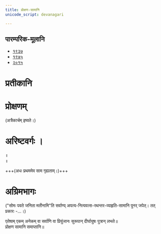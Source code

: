```yaml
---
title: प्रोक्षण-सामानि 
unicode_script: devanagari  

---
```


## पारम्परिक-मूलानि
- [१९३७](https://archive.org/stream/sAmaveda-jaiminIya-paravastu-paramparA-docs/sAmaveda-paravastu-1937#page/n48/mode/1up)
- [१९७५](https://archive.org/stream/sAmaveda-jaiminIya-paravastu-paramparA-docs/sAmaveda-paravastu-1975#page/n43/mode/2up)
- [२०१५](https://archive.org/stream/sAmaveda-jaiminIya-paravastu-paramparA-docs/proxaNa-sAmAni#page/n1/mode/2up)

# प्रतीकानि


<div class="js_include" url="pratIka/prakRti-pratIka.md"  newLevelForH1="2" includeTitle="true"> </div>

<div class="js_include" url="pratIka/Uha-pratIka.md"  newLevelForH1="2" includeTitle="true"> </div>

<div class="js_include" url="pratIka/rahasya-pratIka.md"  newLevelForH1="2" includeTitle="true"> </div>


# प्रोक्षणम्

<div class="js_include" url="../../agniH/paravastu-saama/agniM-hotAram.md"  newLevelForH1="2" includeTitle="true"> </div>

<div class="js_include" url="../../somaH/paravastu-saama/tarat-sa-mandI.md"  newLevelForH1="2" includeTitle="true"> </div> 

<div class="js_include" url="../../indraH/paravastu-saama/eto-nvindram.md"  newLevelForH1="2" includeTitle="true"> </div> 

<div class="js_include" url="../../misc-devas/paravastu-saama/somaM-rAjAnam.md"  newLevelForH1="2" includeTitle="true"> </div> 

<div class="js_include" url="../../indraH/paravastu-saama/yata-indra.md"  newLevelForH1="2" includeTitle="true"> </div> 

<div class="js_include" url="../../worlds/paravastu-saama/brahma-jajJNAnam.md"  newLevelForH1="2" includeTitle="true"> </div> 

<div class="js_include" url="../../worlds/paravastu-saama/pavitran-te.md"  newLevelForH1="2" includeTitle="true"> </div> 

<div class="js_include" url="../../indraH/paravastu-saama/vAmadevyam-panchanidhanam.md"  newLevelForH1="2" includeTitle="true"> </div> 

<div class="js_include" url="../../indraH/paravastu-saama/yad-dyAva-vairUpam.md"  newLevelForH1="2" includeTitle="true"> </div> 

<div class="js_include" url="../../vAk/paravastu-saama/vAchovratam-vAk-shruNotu.md"  newLevelForH1="2" includeTitle="true"> </div> 

<div class="js_include" url="../../indraH/paravastu-saama/imA-nu-kam.md"  newLevelForH1="2" includeTitle="true"> </div> 

<div class="js_include" url="../../indraH/paravastu-saama/tvAm-iddhi.md"  newLevelForH1="2" includeTitle="true"> </div> 

<div class="js_include" url="../../indraH/paravastu-saama/Akrandaya.md"  newLevelForH1="2" includeTitle="true"> </div> 

<div class="js_include" url="../../indraH/paravastu-saama/vAmadevyam-kalmASha.md"  newLevelForH1="2" includeTitle="true"> </div> 

<div class="js_include" url="../../AdityaH/paravastu-saama/varuNa-pAsham.md"  newLevelForH1="2" includeTitle="true"> </div> 

<div class="js_include" url="../../agniH/paravastu-saama/agna-AyUMShi.md"  newLevelForH1="2" includeTitle="true"> </div> 

<div class="js_include" url="../../agniH/paravastu-saama/agnir-mUrdhA-bhrAjaH.md"  newLevelForH1="2" includeTitle="true"> </div> 

<div class="js_include" url="../../rudraH/paravastu-saama/niyutvAn-vAyo.md"  newLevelForH1="2" includeTitle="true"> </div>

<div class="js_include" url="../../worlds/paravastu-saama/atrAha-goH.md"  newLevelForH1="2" includeTitle="true"> </div>

<div class="js_include" url="../../indraH/paravastu-saama/indran-naro-rAjanam.md"  newLevelForH1="2" includeTitle="true"> </div> 

<div class="js_include" url="../../indraH/paravastu-saama/indran-naro-rauhiNikam.md"  newLevelForH1="2" includeTitle="true"> </div> 

<div class="js_include" url="../../indraH/paravastu-saama/brahmANa-indram.md"  newLevelForH1="2" includeTitle="true"> </div> 

<div class="js_include" url="../../indraH/paravastu-saama/sham-padam.md"  newLevelForH1="2" includeTitle="true"> </div> 

<div class="js_include" url="../../misc-devas/paravastu-saama/setUMs-tara.md"  newLevelForH1="2" includeTitle="true"> </div> 

<div class="js_include" url="../../somaH/paravastu-saama/pragAyatAbhyarchAma.md"  newLevelForH1="2" includeTitle="true"> </div> 

<div class="js_include" url="../../somaH/paravastu-saama/pavamAna.md"  newLevelForH1="2" includeTitle="true"> </div> 

<div class="js_include" url="../../somaH/paravastu-saama/pra-kAvyam.md"  newLevelForH1="2" includeTitle="true"> </div> 

<div class="js_include" url="../../viShNuH/paravastu-saama/sahasra-shIrShA.md"  newLevelForH1="2" includeTitle="true"> </div>

<div class="js_include" url="../../indraH/paravastu-saama/vAmadevyam-asmin.md"  newLevelForH1="2" includeTitle="true"> </div> 

<div class="js_include" url="../../worlds/paravastu-saama/manye-vAm-dyAvApRthivI.md"  newLevelForH1="2" includeTitle="true"> </div> 

<div class="js_include" url="../../indraH/paravastu-saama/vAmadevyam-vAk.md"  newLevelForH1="2" includeTitle="true"> </div> 

<div class="js_include" url="../../worlds/paravastu-saama/manye-vAm-dyAvApRthivI-pratiShThasi.md"  newLevelForH1="2" includeTitle="true"> </div> 

<div class="js_include" url="../../indraH/paravastu-saama/harI-ta-indra.md"  newLevelForH1="2" includeTitle="true"> </div> 

<div class="js_include" url="../../somaH/paravastu-saama/uchchA-te-apatyam.md"  newLevelForH1="2" includeTitle="true"> </div> 

<div class="js_include" url="../../somaH/paravastu-saama/sa-na-indrAya.md"  newLevelForH1="2" includeTitle="true"> </div> 

<div class="js_include" url="../../somaH/paravastu-saama/ayA-ruchA.md"  newLevelForH1="2" includeTitle="true"> </div> 

(अत्रैकार्चम् इष्यते।)  
<div class="js_include" url="../../indraH/paravastu-saama/rathantaram.md"  newLevelForH1="2" includeTitle="true"> </div>  

<div class="js_include" url="../../somaH/paravastu-saama/somaH-pavate.md"  newLevelForH1="2" includeTitle="true"> </div> 

<div class="js_include" url="../../somaH/paravastu-saama/sampA.md"  newLevelForH1="2" includeTitle="true"> </div> 

<div class="js_include" url="../../somaH/paravastu-saama/akrAnt-samudraH.md"  newLevelForH1="2" includeTitle="true"> </div>  

<div class="js_include" url="../../somaH/paravastu-saama/kanikranti.md"  newLevelForH1="2" includeTitle="true"> </div>  

<div class="js_include" url="../../somaH/paravastu-saama/pavasva-soma-madhumAn.md"  newLevelForH1="2" includeTitle="true"> </div> 

# अरिष्टवर्गः ।
<div class="js_include" url="../../agniH/paravastu-saama/abodhyagniH.md"  newLevelForH1="2" includeTitle="true"> </div>  

<div class="js_include" url="../../AdityaH/paravastu-saama/mahi-trINAm.md"  newLevelForH1="2" includeTitle="true"> </div>
 
<div class="js_include" url="../../indraH/paravastu-saama/tvAvataH.md"  newLevelForH1="2" includeTitle="true"> </div> 
 
<div class="js_include" url="../../indraH/paravastu-saama/indran-naro-grAma-geyam.md"  newLevelForH1="2" includeTitle="true"> </div>

<div class="js_include" url="../../misc-devas/paravastu-saama/tyamU-Shu.md"  newLevelForH1="2" includeTitle="true"> </div> 

<div class="js_include" url="../../indraH/paravastu-saama/trAtAram-indram.md"  newLevelForH1="2" includeTitle="true"> </div>

 
<div class="js_include" url="../../somaH/paravastu-saama/AdIShAdiyyam.md"  newLevelForH1="2" includeTitle="true"> </div> ॥
 
<div class="js_include" url="../../somaH/paravastu-saama/dIrgham.md"  newLevelForH1="2" includeTitle="true"> </div> ॥

+++(अधः प्रथममेव साम गृह्यताम्।)+++
<div class="js_include" url="../../indraH/paravastu-saama/vishvato-dAvan.md"  newLevelForH1="2" includeTitle="true"> </div>  

<div class="js_include" url="../../AdityaH/paravastu-saama/varuNa-pAsham.md"  newLevelForH1="2" includeTitle="true"> </div> 

# अग्रिमभागः
<div class="js_include" url="../../agniH/paravastu-saama/ni-tvAm-agne.md"  newLevelForH1="2 " includeTitle="true"> </div> 

<div class="js_include" url="../../agniH/paravastu-saama/pra-yo-rAye.md"  newLevelForH1="2" includeTitle="true"> </div> 

<div class="js_include" url="../../agniH/paravastu-saama/ayam-agniH.md"  newLevelForH1="2" includeTitle="true"> </div> 

<div class="js_include" url="../../agniH/paravastu-saama/jAtaH-pareNa.md"  newLevelForH1="2" includeTitle="true"> </div> 

<div class="js_include" url="../../rudraH/paravastu-saama/nahi-vash-charamam.md"  newLevelForH1="2" includeTitle="true"> </div> 

("सोमः पवते जनिता मतीनामि"ति सर्वाण्य् अपत्य-नित्यवत्स-रथन्तर-व्याहृति-सामानि पुनर् जपेत्। तत् प्रकारः -…।)

<div class="js_include" url="../../AdityaH/paravastu-saama/arUruchad-uShasaH.md"  newLevelForH1="2" includeTitle="true"> </div> 

एतेषाम् एकम् अनेकम् वा सर्वाणि वा प्रियुंजानः सुरूपान् दीर्घायुषः पुत्रान् लभते॥  
प्रोक्षण सामानि समाप्तानि॥
